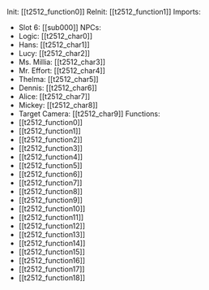 Init: [[t2512_function0]]
ReInit: [[t2512_function1]]
Imports:
- Slot 6: [[sub000]]
NPCs:
- Logic: [[t2512_char0]]
- Hans: [[t2512_char1]]
- Lucy: [[t2512_char2]]
- Ms. Millia: [[t2512_char3]]
- Mr. Effort: [[t2512_char4]]
- Thelma: [[t2512_char5]]
- Dennis: [[t2512_char6]]
- Alice: [[t2512_char7]]
- Mickey: [[t2512_char8]]
- Target Camera: [[t2512_char9]]
Functions:
- [[t2512_function0]]
- [[t2512_function1]]
- [[t2512_function2]]
- [[t2512_function3]]
- [[t2512_function4]]
- [[t2512_function5]]
- [[t2512_function6]]
- [[t2512_function7]]
- [[t2512_function8]]
- [[t2512_function9]]
- [[t2512_function10]]
- [[t2512_function11]]
- [[t2512_function12]]
- [[t2512_function13]]
- [[t2512_function14]]
- [[t2512_function15]]
- [[t2512_function16]]
- [[t2512_function17]]
- [[t2512_function18]]
